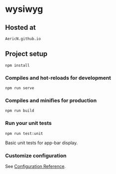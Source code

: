 # wysiwyg

## Hosted at
```
AericN.github.io
```

## Project setup
```
npm install
```

### Compiles and hot-reloads for development
```
npm run serve
```

### Compiles and minifies for production
```
npm run build
```

### Run your unit tests
```
npm run test:unit
```
Basic unit tests for app-bar display.

### Customize configuration
See [Configuration Reference](https://cli.vuejs.org/config/).
